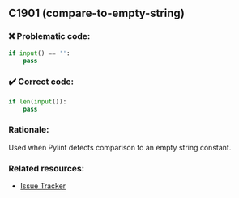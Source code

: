 ## C1901 (compare-to-empty-string)

### :x: Problematic code:

```python
if input() == '':
    pass
```

### :heavy_check_mark: Correct code:

```python
if len(input()):
    pass
```

### Rationale:

Used when Pylint detects comparison to an empty string constant.

### Related resources:

- [Issue Tracker](https://github.com/PyCQA/pylint/issues?q=is%3Aissue+%22compare-to-empty-string%22+OR+%22C1901%22)
